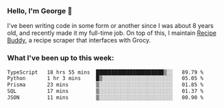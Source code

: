 ### Hello, I'm George 👋

I've been writing code in some form or another since I was about 8 years old, and recently made it my full-time job. On top of this, I maintain [Recipe Buddy](https://github.com/georgegebbett/recipe-buddy), a recipe scraper that interfaces with Grocy.  

<!--
**georgegebbett/georgegebbett** is a ✨ _special_ ✨ repository because its `README.md` (this file) appears on your GitHub profile.

Here are some ideas to get you started:

- 🔭 I’m currently working on ...
- 🌱 I’m currently learning ...
- 👯 I’m looking to collaborate on ...
- 🤔 I’m looking for help with ...
- 💬 Ask me about ...
- 📫 How to reach me: ...
- 😄 Pronouns: ...
- ⚡ Fun fact: ...
-->

### What I've been up to this week:
<!--START_SECTION:waka-->

```txt
TypeScript   18 hrs 55 mins  ██████████████████████▒░░   89.79 %
Python       1 hr 3 mins     █▒░░░░░░░░░░░░░░░░░░░░░░░   05.05 %
Prisma       23 mins         ▒░░░░░░░░░░░░░░░░░░░░░░░░   01.85 %
SQL          17 mins         ▒░░░░░░░░░░░░░░░░░░░░░░░░   01.37 %
JSON         11 mins         ▒░░░░░░░░░░░░░░░░░░░░░░░░   00.90 %
```

<!--END_SECTION:waka-->

